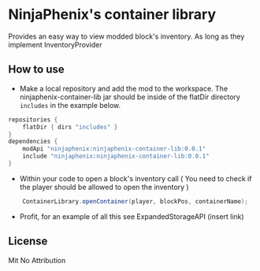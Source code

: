 # NinjaPhenix's container library
Provides an easy way to view modded block's inventory. As long as they implement InventoryProvider

## How to use

- Make a local repository and add the mod to the workspace. The ninjaphenix-container-lib jar should be inside of the flatDir directory `includes` in the example below.
```groovy
repositories {
    flatDir { dirs "includes" }
}
dependencies {
    modApi "ninjaphenix:ninjaphenix-container-lib:0.0.1"
    include "ninjaphenix:ninjaphenix-container-lib:0.0.1"
}
```
- Within your code to open a block's inventory call ( You need to check if the player should be allowed to open the inventory )
```java
    ContainerLibrary.openContainer(player, blockPos, containerName);
```
- Profit, for an example of all this see ExpandedStorageAPI (insert link)

## License
Mit No Attribution